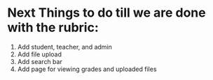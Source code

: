 # Next Things to do till we are done with the rubric:
1. Add student, teacher, and admin 
2. Add file upload
3. Add search bar
4. Add page for viewing grades and uploaded files